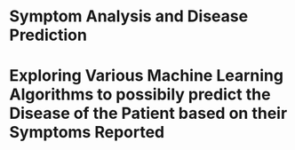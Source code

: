 # Symptom Analysis and Disease Prediction

# Exploring Various Machine Learning Algorithms to possibily predict the Disease of the Patient based on their Symptoms Reported

